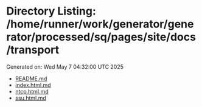 # Directory Listing: /home/runner/work/generator/generator/processed/sq/pages/site/docs/transport
Generated on: Wed May  7 04:32:00 UTC 2025

- [README.md](README.md)
- [index.html.md](index.html.md)
- [ntcp.html.md](ntcp.html.md)
- [ssu.html.md](ssu.html.md)
